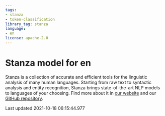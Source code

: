 ```yaml
---
tags:
- stanza
- token-classification
library_tag: stanza
language:
- en
license: apache-2.0
---
```

# Stanza model for en
Stanza is a collection of accurate and efficient tools for the linguistic analysis of many human languages. Starting from raw text to syntactic analysis and entity recognition, Stanza brings state-of-the-art NLP models to languages of your choosing.
Find more about it in [our website](https://stanfordnlp.github.io/stanza) and our [GitHub repository](https://github.com/stanfordnlp/stanza).

Last updated 2021-10-18 06:15:44.977
